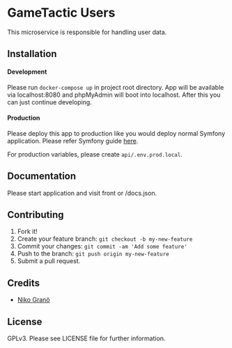 # GameTactic Users

This microservice is responsible for handling user data.

## Installation

#### Development

Please run `docker-compose up` in project root directory.
App will be available via localhost:8080 and phpMyAdmin 
will boot into localhost. After this you can just continue
developing.

#### Production

Please deploy this app to production like you would deploy
normal Symfony application. Please refer Symfony guide 
[here](https://symfony.com/doc/current/deployment.html).

For production variables, please create `api/.env.prod.local`.

## Documentation

Please start application and visit front or /docs.json.

## Contributing

1. Fork it!
2. Create your feature branch: `git checkout -b my-new-feature`
3. Commit your changes: `git commit -am 'Add some feature'`
4. Push to the branch: `git push origin my-new-feature`
5. Submit a pull request.

## Credits

 - [Niko Granö](https://github.com/niko9911)

## License

GPLv3. Please see LICENSE file for further information.

